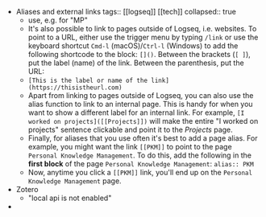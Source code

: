- Aliases and external links
  tags:: [[logseq]] [[tech]]
  collapsed:: true
	- use, e.g. for "MP"
	- It's also possible to link to pages outside of Logseq, i.e. websites. To point to a URL, either use the trigger menu by typing `/link` or use the keyboard shortcut `Cmd-l` (macOS)/`Ctrl-l` (Windows) to add the following shortcode to the block: `[]()`. Between the brackets (`[ ]`), put the label (name) of the link. Between the parenthesis, put the URL:
	- `[This is the label or name of the link](https://thisistheurl.com)`
	- Apart from linking to pages outside of Logseq, you can also use the alias function to link to an internal page. This is handy for when you want to show a different label for an internal link. For example, `[I worked on projects]([[Projects]])` will make the entire "I worked on projects" sentence clickable and point it to the *Projects* page.
	- Finally, for aliases that you use often it's best to add a page alias. For example, you might want the link `[[PKM]]` to point to the page `Personal Knowledge Management`. To do this, add the following in the **first block** of the page `Personal Knowledge Management`: `alias:: PKM`
	- Now, anytime you click a `[[PKM]]` link, you'll end up on the `Personal Knowledge Management` page.
- Zotero
	- "local api is not enabled"
-